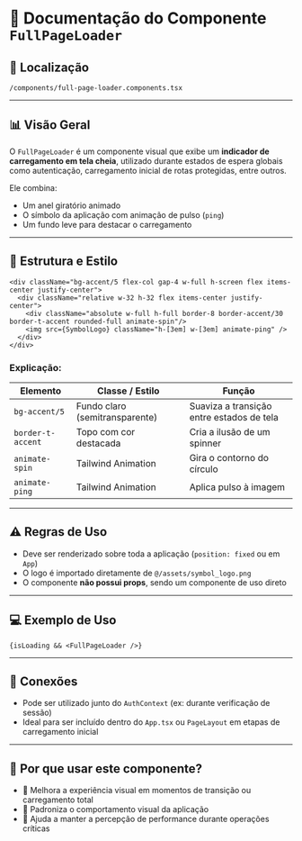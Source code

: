 # 📁 Documentação do Componente `FullPageLoader`

## 📁 Localização
`/components/full-page-loader.components.tsx`

---

## 📊 Visão Geral

O `FullPageLoader` é um componente visual que exibe um **indicador de carregamento em tela cheia**, utilizado durante estados de espera globais como autenticação, carregamento inicial de rotas protegidas, entre outros.

Ele combina:
- Um anel giratório animado
- O símbolo da aplicação com animação de pulso (`ping`)
- Um fundo leve para destacar o carregamento

---

## 🧬 Estrutura e Estilo

```tsx
<div className="bg-accent/5 flex-col gap-4 w-full h-screen flex items-center justify-center">
  <div className="relative w-32 h-32 flex items-center justify-center">
    <div className="absolute w-full h-full border-8 border-accent/30 border-t-accent rounded-full animate-spin"/>
    <img src={SymbolLogo} className="h-[3em] w-[3em] animate-ping" />
  </div>
</div>
```

### Explicação:
| Elemento      | Classe / Estilo                   | Função                                     |
|---------------|-----------------------------------|--------------------------------------------|
| `bg-accent/5` | Fundo claro (semitransparente)    | Suaviza a transição entre estados de tela  |
| `border-t-accent` | Topo com cor destacada      | Cria a ilusão de um spinner                |
| `animate-spin` | Tailwind Animation               | Gira o contorno do círculo                 |
| `animate-ping` | Tailwind Animation               | Aplica pulso à imagem                      |

---

## ⚠️ Regras de Uso

- Deve ser renderizado sobre toda a aplicação (`position: fixed` ou em `App`)
- O logo é importado diretamente de `@/assets/symbol_logo.png`
- O componente **não possui props**, sendo um componente de uso direto

---

## 💻 Exemplo de Uso

```tsx
{isLoading && <FullPageLoader />}
```

---

## 🔗 Conexões

- Pode ser utilizado junto do `AuthContext` (ex: durante verificação de sessão)
- Ideal para ser incluído dentro do `App.tsx` ou `PageLayout` em etapas de carregamento inicial

---

## 🧠 Por que usar este componente?

- 🧼 Melhora a experiência visual em momentos de transição ou carregamento total
- 🧩 Padroniza o comportamento visual da aplicação
- 🎯 Ajuda a manter a percepção de performance durante operações críticas
